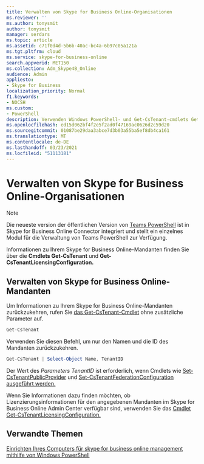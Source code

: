 ```yaml
---
title: Verwalten von Skype for Business Online-Organisationen
ms.reviewer: ''
ms.author: tonysmit
author: tonysmit
manager: serdars
ms.topic: article
ms.assetid: c71f0d4d-5b6b-40ac-bc4a-6b97c05a121a
ms.tgt.pltfrm: cloud
ms.service: skype-for-business-online
search.appverid: MET150
ms.collection: Adm_Skype4B_Online
audience: Admin
appliesto:
- Skype for Business
localization_priority: Normal
f1.keywords:
- NOCSH
ms.custom:
- PowerShell
description: Verwenden Windows PowerShell- und Get-CsTenant-cmdlets Get-CsTenantLicensingConfiguration, um Informationen zu Ihrem Skype for Business Online-Mandanten zu erhalten.
ms.openlocfilehash: ed15d062bf4f2e5f2ad0f47169ac0626d2c59d20
ms.sourcegitcommit: 01087be29daa3abce7d3b03a55ba5ef8db4ca161
ms.translationtype: MT
ms.contentlocale: de-DE
ms.lasthandoff: 03/23/2021
ms.locfileid: "51113181"
---
```

# <a name="manage-skype-for-business-online-organizations"></a>Verwalten von Skype for Business Online-Organisationen
> [!NOTE]
> Die neueste version der öffentlichen Version von [Teams PowerShell](https://www.powershellgallery.com/packages/MicrosoftTeams/) ist in Skype for Business Online Connector integriert und stellt ein einzelnes Modul für die Verwaltung von Teams PowerShell zur Verfügung.

Informationen zu Ihrem Skype for Business Online-Mandanten finden Sie über die **Cmdlets Get-CsTenant** und **Get-CsTenantLicensingConfiguration.**
  
## <a name="manage-skype-for-business-online-tenants"></a>Verwalten von Skype for Business Online-Mandanten

Um Informationen zu Ihrem Skype for Business Online-Mandanten zurückzukehren, rufen Sie [das Get-CsTenant-Cmdlet](/powershell/module/skype/Get-CsTenant) ohne zusätzliche Parameter auf.
  
```PowerShell
Get-CsTenant
```

Verwenden Sie diesen Befehl, um nur den Namen und die ID des Mandanten zurückzukehren.
  
```PowerShell
Get-CsTenant | Select-Object Name, TenantID
```

Der Wert des _Parameters TenantID_ ist erforderlich, wenn Cmdlets wie [Set-CsTenantPublicProvider](/powershell/module/skype/Set-CsTenantPublicProvider) und [Set-CsTenantFederationConfiguration ausgeführt werden.](/powershell/module/skype/Set-CsTenantFederationConfiguration)
  
Wenn Sie Informationen dazu finden möchten, ob Lizenzierungsinformationen für den angegebenen Mandanten im Skype for Business Online Admin Center verfügbar sind, verwenden Sie das [Cmdlet Get-CsTenantLicensingConfiguration.](/powershell/module/skype/Get-CsTenantLicensingConfiguration)
  
## <a name="related-topics"></a>Verwandte Themen
[Einrichten Ihres Computers für skype for business online management mithilfe von Windows PowerShell](set-up-your-computer-for-windows-powershell.md)

  
